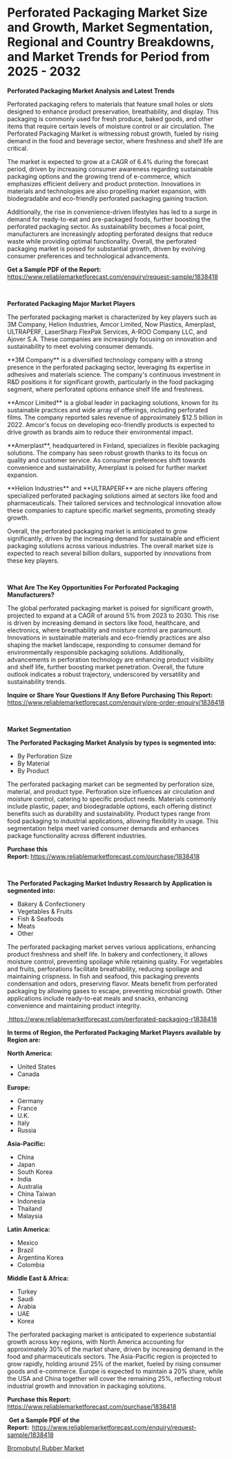 <p><h1>Perforated Packaging Market Size and Growth, Market Segmentation, Regional and Country Breakdowns, and Market Trends for Period from 2025 -  2032</h1></p><p><strong>Perforated Packaging Market Analysis and Latest Trends</strong></p>
<p><p>Perforated packaging refers to materials that feature small holes or slots designed to enhance product preservation, breathability, and display. This packaging is commonly used for fresh produce, baked goods, and other items that require certain levels of moisture control or air circulation. The Perforated Packaging Market is witnessing robust growth, fueled by rising demand in the food and beverage sector, where freshness and shelf life are critical. </p><p>The market is expected to grow at a CAGR of 6.4% during the forecast period, driven by increasing consumer awareness regarding sustainable packaging options and the growing trend of e-commerce, which emphasizes efficient delivery and product protection. Innovations in materials and technologies are also propelling market expansion, with biodegradable and eco-friendly perforated packaging gaining traction.</p><p>Additionally, the rise in convenience-driven lifestyles has led to a surge in demand for ready-to-eat and pre-packaged foods, further boosting the perforated packaging sector. As sustainability becomes a focal point, manufacturers are increasingly adopting perforated designs that reduce waste while providing optimal functionality. Overall, the perforated packaging market is poised for substantial growth, driven by evolving consumer preferences and technological advancements.</p></p>
<p><strong>Get a Sample PDF of the Report:&nbsp;</strong> <a href="https://www.reliablemarketforecast.com/enquiry/request-sample/1838418?utm_campaign=1110&utm_medium=2&utm_source=Github&utm_content=ia&utm_term=31012025&utm_id=perforated-packaging">https://www.reliablemarketforecast.com/enquiry/request-sample/1838418</a></p>
<p>&nbsp;</p>
<p><strong>Perforated Packaging Major Market Players</strong></p>
<p><p>The perforated packaging market is characterized by key players such as 3M Company, Helion Industries, Amcor Limited, Now Plastics, Amerplast, ULTRAPERF, LaserSharp FlexPak Services, A-ROO Company LLC, and Ajover S.A. These companies are increasingly focusing on innovation and sustainability to meet evolving consumer demands.</p><p>**3M Company** is a diversified technology company with a strong presence in the perforated packaging sector, leveraging its expertise in adhesives and materials science. The company's continuous investment in R&D positions it for significant growth, particularly in the food packaging segment, where perforated options enhance shelf life and freshness.</p><p>**Amcor Limited** is a global leader in packaging solutions, known for its sustainable practices and wide array of offerings, including perforated films. The company reported sales revenue of approximately $12.5 billion in 2022. Amcor's focus on developing eco-friendly products is expected to drive growth as brands aim to reduce their environmental impact.</p><p>**Amerplast**, headquartered in Finland, specializes in flexible packaging solutions. The company has seen robust growth thanks to its focus on quality and customer service. As consumer preferences shift towards convenience and sustainability, Amerplast is poised for further market expansion.</p><p>**Helion Industries** and **ULTRAPERF** are niche players offering specialized perforated packaging solutions aimed at sectors like food and pharmaceuticals. Their tailored services and technological innovation allow these companies to capture specific market segments, promoting steady growth.</p><p>Overall, the perforated packaging market is anticipated to grow significantly, driven by the increasing demand for sustainable and efficient packaging solutions across various industries. The overall market size is expected to reach several billion dollars, supported by innovations from these key players.</p></p>
<p>&nbsp;</p>
<p><strong>What Are The Key Opportunities For Perforated Packaging Manufacturers?</strong></p>
<p><p>The global perforated packaging market is poised for significant growth, projected to expand at a CAGR of around 5% from 2023 to 2030. This rise is driven by increasing demand in sectors like food, healthcare, and electronics, where breathability and moisture control are paramount. Innovations in sustainable materials and eco-friendly practices are also shaping the market landscape, responding to consumer demand for environmentally responsible packaging solutions. Additionally, advancements in perforation technology are enhancing product visibility and shelf life, further boosting market penetration. Overall, the future outlook indicates a robust trajectory, underscored by versatility and sustainability trends.</p></p>
<p><strong>Inquire or Share Your Questions If Any Before Purchasing This Report:</strong> <a href="https://www.reliablemarketforecast.com/enquiry/pre-order-enquiry/1838418?utm_campaign=1110&utm_medium=2&utm_source=Github&utm_content=ia&utm_term=31012025&utm_id=perforated-packaging">https://www.reliablemarketforecast.com/enquiry/pre-order-enquiry/1838418</a></p>
<p>&nbsp;</p>
<p><strong>Market Segmentation</strong></p>
<p><strong>The Perforated Packaging Market Analysis by types is segmented into:</strong></p>
<p><ul><li>By Perforation Size</li><li>By Material</li><li>By Product</li></ul></p>
<p><p>The perforated packaging market can be segmented by perforation size, material, and product type. Perforation size influences air circulation and moisture control, catering to specific product needs. Materials commonly include plastic, paper, and biodegradable options, each offering distinct benefits such as durability and sustainability. Product types range from food packaging to industrial applications, allowing flexibility in usage. This segmentation helps meet varied consumer demands and enhances package functionality across different industries.</p></p>
<p><strong>Purchase this Report:&nbsp;</strong><a href="https://www.reliablemarketforecast.com/purchase/1838418?utm_campaign=1110&utm_medium=2&utm_source=Github&utm_content=ia&utm_term=31012025&utm_id=perforated-packaging">https://www.reliablemarketforecast.com/purchase/1838418</a></p>
<p>&nbsp;</p>
<p><strong>The Perforated Packaging Market Industry Research by Application is segmented into:</strong></p>
<p><ul><li>Bakery & Confectionery</li><li>Vegetables & Fruits</li><li>Fish & Seafoods</li><li>Meats</li><li>Other</li></ul></p>
<p><p>The perforated packaging market serves various applications, enhancing product freshness and shelf life. In bakery and confectionery, it allows moisture control, preventing spoilage while retaining quality. For vegetables and fruits, perforations facilitate breathability, reducing spoilage and maintaining crispness. In fish and seafood, this packaging prevents condensation and odors, preserving flavor. Meats benefit from perforated packaging by allowing gases to escape, preventing microbial growth. Other applications include ready-to-eat meals and snacks, enhancing convenience and maintaining product integrity.</p></p>
<p><a href="https://www.reliablemarketforecast.com/perforated-packaging-r1838418?utm_campaign=1110&utm_medium=2&utm_source=Github&utm_content=ia&utm_term=31012025&utm_id=perforated-packaging">&nbsp;https://www.reliablemarketforecast.com/perforated-packaging-r1838418</a></p>
<p><strong>In terms of Region, the Perforated Packaging Market Players available by Region are:</strong></p>
<p>
    <p> <strong> North America: </strong>
        <ul>
            <li>United States</li>
            <li>Canada</li>
        </ul>
        </p> 
    <p> <strong> Europe: </strong>
        <ul>
            <li>Germany</li>
            <li>France</li>
            <li>U.K.</li>
            <li>Italy</li>
            <li>Russia</li>
        </ul>
        </p> 
    <p> <strong> Asia-Pacific: </strong>
        <ul>
            <li>China</li>
            <li>Japan</li>
            <li>South Korea</li>
            <li>India</li>
            <li>Australia</li>
            <li>China Taiwan</li>
            <li>Indonesia</li>
            <li>Thailand</li>
            <li>Malaysia</li>
        </ul>
        </p> 
    <p> <strong> Latin America: </strong>
        <ul>
            <li>Mexico</li>
            <li>Brazil</li>
            <li>Argentina Korea</li>
            <li>Colombia</li>
        </ul>
        </p> 
    <p> <strong> Middle East & Africa: </strong>
        <ul>
            <li>Turkey</li>
            <li>Saudi</li>
            <li>Arabia</li>
            <li>UAE</li>
            <li>Korea</li>
        </ul>
    </p>
    </p>
<p><p>The perforated packaging market is anticipated to experience substantial growth across key regions, with North America accounting for approximately 30% of the market share, driven by increasing demand in the food and pharmaceuticals sectors. The Asia-Pacific region is projected to grow rapidly, holding around 25% of the market, fueled by rising consumer goods and e-commerce. Europe is expected to maintain a 20% share, while the USA and China together will cover the remaining 25%, reflecting robust industrial growth and innovation in packaging solutions.</p></p>
<p><strong>Purchase this Report: </strong><a href="https://www.reliablemarketforecast.com/purchase/1838418?utm_campaign=1110&utm_medium=2&utm_source=Github&utm_content=ia&utm_term=31012025&utm_id=perforated-packaging">https://www.reliablemarketforecast.com/purchase/1838418</a></p>
<p>&nbsp;<strong>Get a Sample PDF of the Report:&nbsp;&nbsp;</strong><a href="https://www.reliablemarketforecast.com/enquiry/request-sample/1838418?utm_campaign=1110&utm_medium=2&utm_source=Github&utm_content=ia&utm_term=31012025&utm_id=perforated-packaging">https://www.reliablemarketforecast.com/enquiry/request-sample/1838418</a></p>
<p><strong></strong></p>
<p><p><a href="https://github.com/WillieWoodard/Market-Research-Report-List-7/blob/main/bromobutyl-rubber-market.md?utm_campaign=1110&utm_medium=2&utm_source=Github&utm_content=ia&utm_term=31012025&utm_id=perforated-packaging">Bromobutyl Rubber Market</a></p></p>